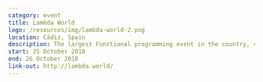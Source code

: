 ```yaml
---
category: event
title: Lambda World
logo: /resources/img/lambda-world-2.png
location: Cádiz, Spain
description: The largest Functional programming event in the country, carefully crafted for you by 47 Degrees and the Scala and Java communities of Spain
start: 25 October 2018
end: 26 October 2018
link-out: http://lambda.world/
---
```

